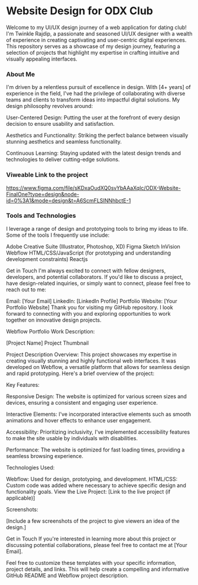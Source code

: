 # Website Design for ODX Club

Welcome to my UI/UX design journey of a web application for dating club! I'm Twinkle Rajdip, a passionate and seasoned UI/UX designer with a wealth of experience in creating captivating and user-centric digital experiences. This repository serves as a showcase of my design journey, featuring a selection of projects that highlight my expertise in crafting intuitive and visually appealing interfaces.

### About Me
I'm driven by a relentless pursuit of excellence in design. With [4+ years] of experience in the field, I've had the privilege of collaborating with diverse teams and clients to transform ideas into impactful digital solutions. My design philosophy revolves around:

User-Centered Design: Putting the user at the forefront of every design decision to ensure usability and satisfaction.

Aesthetics and Functionality: Striking the perfect balance between visually stunning aesthetics and seamless functionality.

Continuous Learning: Staying updated with the latest design trends and technologies to deliver cutting-edge solutions.

### Viweable Link to the project
https://www.figma.com/file/sKDxaOudXQ0svYbAAaXqlc/ODX-Website-FinalOne?type=design&node-id=0%3A1&mode=design&t=A6ScmFLSINNhbctE-1


### Tools and Technologies
I leverage a range of design and prototyping tools to bring my ideas to life. Some of the tools I frequently use include:

Adobe Creative Suite (Illustrator, Photoshop, XD)
Figma
Sketch
InVision
Webflow
HTML/CSS/JavaScript (for prototyping and understanding development constraints)
Reactjs

Get in Touch
I'm always excited to connect with fellow designers, developers, and potential collaborators. If you'd like to discuss a project, have design-related inquiries, or simply want to connect, please feel free to reach out to me:

Email: [Your Email]
LinkedIn: [LinkedIn Profile]
Portfolio Website: [Your Portfolio Website]
Thank you for visiting my GitHub repository. I look forward to connecting with you and exploring opportunities to work together on innovative design projects.

Webflow Portfolio Work Description:

[Project Name]
Project Thumbnail

Project Description
Overview:
This project showcases my expertise in creating visually stunning and highly functional web interfaces. It was developed on Webflow, a versatile platform that allows for seamless design and rapid prototyping. Here's a brief overview of the project:

Key Features:

Responsive Design: The website is optimized for various screen sizes and devices, ensuring a consistent and engaging user experience.

Interactive Elements: I've incorporated interactive elements such as smooth animations and hover effects to enhance user engagement.

Accessibility: Prioritizing inclusivity, I've implemented accessibility features to make the site usable by individuals with disabilities.

Performance: The website is optimized for fast loading times, providing a seamless browsing experience.

Technologies Used:

Webflow: Used for design, prototyping, and development.
HTML/CSS: Custom code was added where necessary to achieve specific design and functionality goals.
View the Live Project: [Link to the live project (if applicable)]

Screenshots:

[Include a few screenshots of the project to give viewers an idea of the design.]

Get in Touch
If you're interested in learning more about this project or discussing potential collaborations, please feel free to contact me at [Your Email].

Feel free to customize these templates with your specific information, project details, and links. This will help create a compelling and informative GitHub README and Webflow project description.
